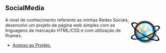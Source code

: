 ## SocialMedia

 <img align="right" src="SocialMedia.png" width="100">
 
 A nível de conhecimento referente as minhas Redes Sociais, desenvolvi um projeto de página web simples com as linguagens de marcação HTML/CSS e com utilização de Iframes.
 
 
 * [Acesso ao Projeto.](https://alessandrasouzadev.github.io/SocialMedia/)

